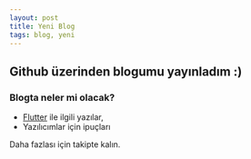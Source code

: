 ```yaml
---
layout: post
title: Yeni Blog
tags: blog, yeni
---
```


## Github üzerinden blogumu yayınladım :)

### Blogta neler mi olacak?

* [Flutter](https://flutter.dev) ile ilgili yazılar,
* Yazılıcımlar için ipuçları

Daha fazlası için takipte kalın.